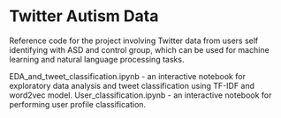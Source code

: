 # Twitter Autism Data
Reference code for the project involving Twitter data from users self identifying with ASD and control group, which can be used for machine learning and natural language processing tasks.

EDA_and_tweet_classification.ipynb - an interactive notebook for exploratory data analysis and tweet classification using TF-IDF and word2vec model.
User_classification.ipynb - an interactive notebook for performing user profile classification.
